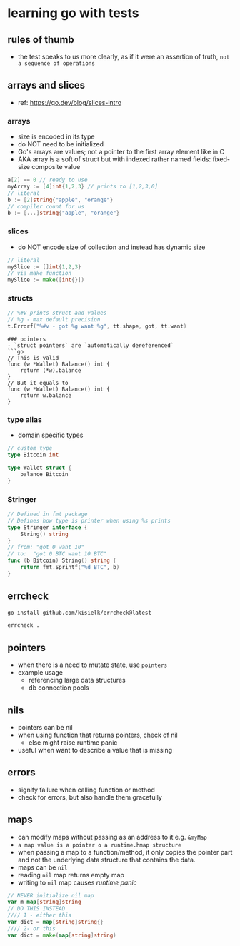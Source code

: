 # learning go with tests
## rules of thumb
- the test speaks to us more clearly, as if it were an assertion of truth, `not a sequence of operations` 

## arrays and slices
- ref: https://go.dev/blog/slices-intro
### arrays
- size is encoded in its type
- do NOT need to be initialized
- Go's arrays are values; not a pointer to the first array element like in C 
- AKA array is a soft of struct but with indexed rather named fields: fixed-size composite value 
```go
a[2] == 0 // ready to use
myArray := [4]int{1,2,3} // prints to [1,2,3,0]
// literal 
b := [2]string{"apple", "orange"}
// compiler count for us 
b := [...]string{"apple", "orange"}

```
### slices
- do NOT encode size of collection and instead has dynamic size
```go
// literal
mySlice := []int{1,2,3}
// via make function
mySlice := make([int{}])


```

### structs
```go
// %#V prints struct and values 
// %g - max default precision
t.Errorf("%#v - got %g want %g", tt.shape, got, tt.want)
```
```
### pointers
- `struct pointers` are `automatically dereferenced` 
```go
// This is valid
func (w *Wallet) Balance() int {
	return (*w).balance
}
// But it equals to 
func (w *Wallet) Balance() int {
	return w.balance
}
```
### type alias
- domain specific types 
```go
// custom type
type Bitcoin int

type Wallet struct {
	balance Bitcoin
}
``` 
### Stringer
```go
// Defined in fmt package
// Defines how type is printer when using %s prints
type Stringer interface {
	String() string
}
// from: "got 0 want 10"
// to:  "got 0 BTC want 10 BTC"
func (b Bitcoin) String() string {
	return fmt.Sprintf("%d BTC", b)
}
```
## errcheck
```bash
go install github.com/kisielk/errcheck@latest

errcheck . 
```

## pointers
- when there is a need to mutate state, use `pointers`
- example usage
    - referencing large data structures
    - db connection pools
## nils
- pointers can be nil
- when using function that returns pointers, check of nil
    - else might raise runtime panic
- useful when want to describe a value that is missing
## errors
- signify failure when calling function or method
- check for errors, but also handle them gracefully

## maps 
- can modify maps without passing as an address to it e.g. `&myMap`
- `a map value is a pointer o a runtime.hmap structure`
- when passing a map to a function/method, it only copies the pointer part and not the underlying data structure that contains the data. 
- maps can be `nil`
- reading `nil` map returns empty map
- writing to `nil` map causes *runtime panic*
```go
// NEVER initialize nil map
var m map[string]string
// DO THIS INSTEAD
//// 1 - either this
var dict = map[string]string{} 
//// 2- or this 
var dict = make(map[string]string)
```